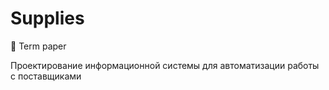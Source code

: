 # Supplies
📖 Term paper

Проектирование информационной системы для автоматизации работы с поставщиками
